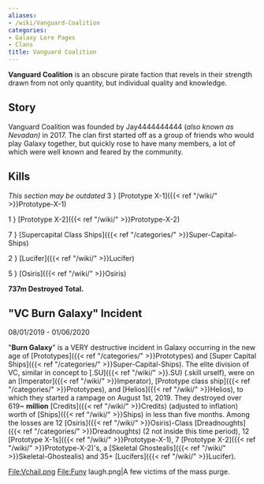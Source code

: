 ```yaml
---
aliases:
- /wiki/Vanguard-Coalition
categories:
- Galaxy Lore Pages
- Clans
title: Vanguard Coalition
---
```


**Vanguard Coalition** is an obscure pirate faction that revels in their strength drawn from not only quantity, but individual quality and knowledge.

## Story

Vanguard Coalition was founded by Jay4444444444 (_also known as Nevadan)_ in 2017. The clan first started off as a group of friends who would play Galaxy together, but quickly rose to have many members, a lot of which were well known and feared by the community.

## Kills

_This section may be outdated_ 3 } [Prototype X-1]({{< ref "/wiki/" >}}Prototype-X-1)

1 } [Prototype X-2]({{< ref "/wiki/" >}}Prototype-X-2)

7 } [Supercapital Class Ships]({{< ref "/categories/" >}}Super-Capital-Ships)

2 } [Lucifer]({{< ref "/wiki/" >}}Lucifer)

5 } [Osiris]({{< ref "/wiki/" >}}Osiris)

**737m Destroyed Total.**

## "VC Burn Galaxy" Incident 

08/01/2019 - 01/06/2020

"**Burn Galaxy**" is a VERY destructive incident in Galaxy occurring in the new age of [Prototypes]({{< ref "/categories/" >}}Prototypes) and [Super Capital Ships]({{< ref "/categories/" >}}Super-Capital-Ships). The elite division of VC, similar in concept to [.SU]({{< ref "/wiki/" >}}.SU) (.skill urself), were on an [Imperator]({{< ref "/wiki/" >}}Imperator), [Prototype class ship]({{< ref "/categories/" >}}Prototypes), and [Helios]({{< ref "/wiki/" >}}Helios), to which they started a rampage on August 1st, 2019. They destroyed over 619~ **million** [Credits]({{< ref "/wiki/" >}}Credits) (adjusted to inflation) worth of [Ships]({{< ref "/wiki/" >}}Ships) in less than five months. Among the losses are 12 [Osiris]({{< ref "/wiki/" >}}Osiris)-Class [Dreadnoughts]({{< ref "/categories/" >}}Dreadnoughts) (2 not inside this time period), 12 [Prototype X-1s]({{< ref "/wiki/" >}}Prototype-X-1), 7 [Prototype X-2]({{< ref "/wiki/" >}}Prototype-X-2)'s, a [Skeletal Ghostealis]({{< ref "/wiki/" >}}Skeletal-Ghostealis) and 35+ [Lucifers]({{< ref "/wiki/" >}}Lucifer).

<File:Vchail.png> <File:Funy> laugh.png|A few victims of the mass purge.